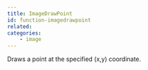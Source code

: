 ```yaml
---
title: ImageDrawPoint
id: function-imagedrawpoint
related:
categories:
    - image
---
```


Draws a point at the specified (x,y) coordinate.
